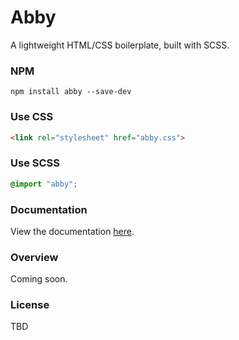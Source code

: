 # Abby
A lightweight HTML/CSS boilerplate, built with SCSS.

### NPM
```
npm install abby --save-dev
```

### Use CSS
```html
<link rel="stylesheet" href="abby.css">
```

### Use SCSS
```css
@import "abby";
```

### Documentation
View the documentation [here](http://abby.arjanjassal.me).

### Overview
Coming soon.

### License
TBD